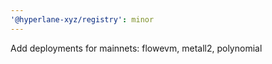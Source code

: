```yaml
---
'@hyperlane-xyz/registry': minor
---
```


Add deployments for mainnets: flowevm, metall2, polynomial
